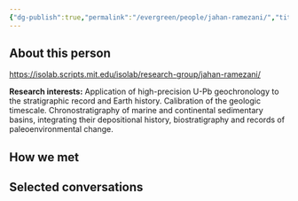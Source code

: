 ```yaml
---
{"dg-publish":true,"permalink":"/evergreen/people/jahan-ramezani/","title":"Research Scientist","tags":["people","ERL_2025_meeting"]}
---
```


## About this person
https://isolab.scripts.mit.edu/isolab/research-group/jahan-ramezani/

**Research interests:** Application of high-precision U-Pb geochronology to the stratigraphic record and Earth history. Calibration of the geologic timescale. Chronostratigraphy of marine and continental sedimentary basins, integrating their depositional history, biostratigraphy and records of paleoenvironmental change.

## How we met


## Selected conversations
